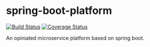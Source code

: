 # spring-boot-platform
[![Build Status](https://travis-ci.com/tscz/spring-boot-platform.svg?branch=master)](https://travis-ci.com/tscz/spring-boot-platform)
[![Coverage Status](https://coveralls.io/repos/github/spring-boot-platform/jalp/badge.svg?branch=master)](https://coveralls.io/github/tscz/spring-boot-platform?branch=master)

An opiniated microservice platform based on spring boot.